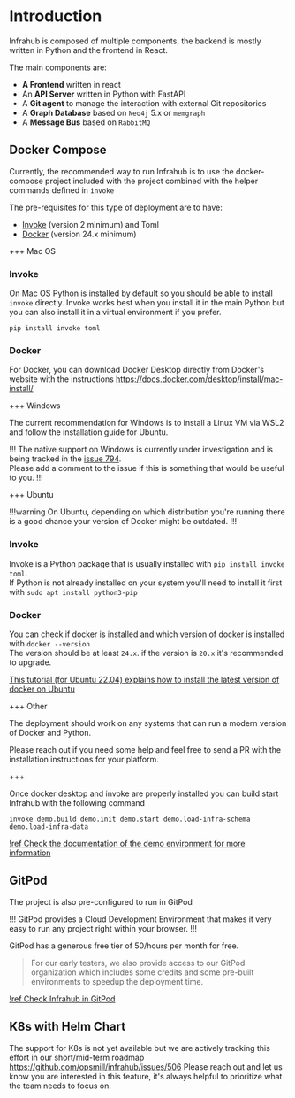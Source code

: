 


# Introduction

Infrahub is composed of multiple components, the backend is mostly written in Python and the frontend in React.

The main components are:
- **A Frontend** written in react
- An **API Server** written in Python with FastAPI
- A **Git agent** to manage the interaction with external Git repositories
- A **Graph Database** based on `Neo4j` 5.x or `memgraph`
- A **Message Bus** based on `RabbitMQ`

## Docker Compose

Currently, the recommended way to run Infrahub is to use the docker-compose project included with the project combined with the helper commands defined in `invoke`

The pre-requisites for this type of deployment are to have:
- [Invoke](https://www.pyinvoke.org) (version 2 minimum) and Toml
- [Docker](https://docs.docker.com/engine/install/) (version 24.x minimum)



+++ Mac OS

### Invoke

On Mac OS Python is installed by default so you should be able to install `invoke` directly. 
Invoke works best when you install it in the main Python but you can also install it in a virtual environment if you prefer.

```
pip install invoke toml
```

### Docker

For Docker, you can download Docker Desktop directly from Docker's website with the instructions https://docs.docker.com/desktop/install/mac-install/

+++ Windows

The current recommendation for Windows is to install a Linux VM via WSL2 and follow the installation guide for Ubuntu.

!!!
The native support on Windows is currently under investigation and is being tracked in the [issue 794](https://github.com/opsmill/infrahub/issues/794).  
Please add a comment to the issue if this is something that would be useful to you.
!!!

+++ Ubuntu

!!!warning
On Ubuntu, depending on which distribution you're running there is a good chance your version of Docker might be outdated.
!!!

### Invoke

Invoke is a Python package that is usually installed with `pip install invoke toml`.  
If Python is not already installed on your system you'll need to install it first with `sudo apt install python3-pip`

### Docker


You can check if docker is installed and which version of docker is installed with `docker --version`  
The version should be at least `24.x`. if the version is `20.x` it's recommended to upgrade.

[This tutorial (for Ubuntu 22.04) explains how to install the latest version of docker on Ubuntu](https://www.digitalocean.com/community/tutorials/how-to-install-and-use-docker-on-ubuntu-22-04)

+++ Other

The deployment should work on any systems that can run a modern version of Docker and Python. 

Please reach out if you need some help and feel free to send a PR with the installation instructions for your platform.

+++

Once docker desktop and invoke are properly installed you can build start Infrahub with the following command
```
invoke demo.build demo.init demo.start demo.load-infra-schema demo.load-infra-data
```

[!ref Check the documentation of the demo environment for more information](../20_knowledge_base/80_local_demo_environment.md)

## GitPod

The project is also pre-configured to run in GitPod

!!!
GitPod provides a Cloud Development Environment that makes it very easy to run any project right within your browser.
!!!

GitPod has a generous free tier of 50/hours per month for free.
> For our early testers, we also provide access to our GitPod organization which includes some credits and some pre-built environments to speedup the deployment time.

[!ref Check Infrahub in GitPod](https://gitpod.io/#/github.com/opsmill/infrahub)

## K8s with Helm Chart

The support for K8s is not yet available but we are actively tracking this effort in our short/mid-term roadmap
https://github.com/opsmill/infrahub/issues/506
Please reach out and let us know you are interested in this feature, it's always helpful to prioritize what the team needs to focus on.
